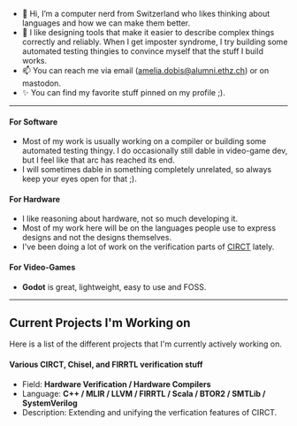 - 👋 Hi, I’m a computer nerd from Switzerland who likes thinking about languages and how we can make them better.  
- 👀 I like designing tools that make it easier to describe complex things correctly and reliably. When I get imposter syndrome, I try building some automated testing thingies to convince myself that the stuff I build works. 
- 📫 You can reach me via email (amelia.dobis@alumni.ethz.ch) or on mastodon.  
- ✨ You can find my favorite stuff pinned on my profile ;).  
**********************************
#### For Software  
- Most of my work is usually working on a compiler or building some automated testing thingy. I do occasionally still dable in video-game dev, but I feel like that arc has reached its end. 
- I will sometimes dable in something completely unrelated, so always keep your eyes open for that ;).  
  
#### For Hardware  
- I like reasoning about hardware, not so much developing it.
- Most of my work here will be on the languages people use to express designs and not the designs themselves.
- I've been doing a lot of work on the verification parts of [CIRCT](https://github.com/llvm/circt) lately.  
    
#### For Video-Games  
- **Godot** is great, lightweight, easy to use and FOSS.  

**************************************  
## Current Projects I'm Working on  
Here is a list of the different projects that I'm currently actively working on.  

#### Various CIRCT, Chisel, and FIRRTL verification stuff 
  - Field: __Hardware Verification / Hardware Compilers__
  - Language: __C++ / MLIR / LLVM / FIRRTL / Scala / BTOR2 / SMTLib / SystemVerilog__
  - Description: Extending and unifying the verfication features of CIRCT.


<!---
Dobios/Dobios is a ✨ special ✨ repository because its `README.md` (this file) appears on your GitHub profile.
You can click the Preview link to take a look at your changes.
--->
